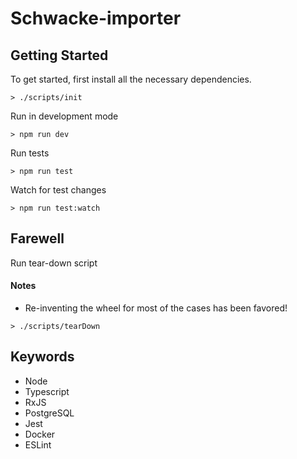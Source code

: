 # Schwacke-importer



## Getting Started

To get started, first install all the necessary dependencies.
```
> ./scripts/init
```

Run in development mode
```
> npm run dev
```

Run tests
```
> npm run test
```

Watch for test changes
```
> npm run test:watch
```

## Farewell

Run tear-down script

#### Notes

* Re-inventing the wheel for most of the cases has been favored!

```
> ./scripts/tearDown
```

## Keywords

- Node
- Typescript
- RxJS
- PostgreSQL
- Jest
- Docker
- ESLint